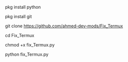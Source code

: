 pkg install python

pkg install git

git clone https://github.com/ahmed-dev-mods/Fix_Termux

cd Fix_Termux

chmod +x fix_Termux.py

python fix_Termux.py
